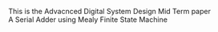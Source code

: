 This is the Advacnced Digital System Design Mid Term paper 
<br>
A Serial Adder using Mealy Finite State Machine
